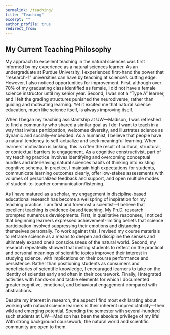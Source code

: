 ```yaml
---
permalink: /teaching/
title: "Teaching"
excerpt: ""
author_profile: true
redirect_from: 
---
```


My Current Teaching Philosophy
-----
My approach to excellent teaching in the natural sciences was first informed by my experience as a natural sciences learner. As an undergraduate at Purdue University, I experienced first-hand the power that “research-1” universities can have by teaching at science’s cutting edge. However, I also noticed opportunities for improvement. First, although over 70% of my graduating class identified as female, I did not have a female science instructor until my senior year. Second, I was not a “Type A” learner, and I felt the grading structures punished the neurodiverse, rather than guiding and motivating learning. Yet it excited me that natural science education, much like science itself, is always improving itself.

When I began my teaching assistantship at UW—Madison, I was refreshed to find a community who shared a similar goal as I do: I want to teach in a way that invites participation, welcomes diversity, and illustrates science as dynamic and socially-embedded. As a humanist, I believe that people have a natural tendency to self-actualize and seek meaningful learning. When learners’ motivation is lacking, this is often the result of cultural, structural, or contextual barriers to engagement. As a cognitive constructivist, part of my teaching practice involves identifying and overcoming conceptual hurdles and interleaving natural sciences habits of thinking into existing cognitive schema. In practice, I maintain high expectations for students, communicate learning outcomes clearly, offer low-stakes assessments with volumes of personalized feedback and support, and open multiple modes of student-to-teacher communication/listening.

As I have matured as a scholar, my engagement in discipline-based educational research has become a wellspring of inspiration for my teaching practice. I am first and foremost a scientist—I believe that excellent teaching is evidence-based teaching. My Ph.D. research prompted numerous developments. First, in qualitative responses, I noticed that beginning learners expressed achievement-limiting beliefs that science participation involved suppressing their emotions and distancing themselves personally. To work against this, I revised my course materials to reframe science as a means to deepen and discipline the senses and ultimately expand one’s consciousness of the natural world. Second, my research repeatedly showed that inviting students to reflect on the practical and personal meanings of scientific topics improved their interest in studying science, with implications on their course performance and persistence. Rather than positioning students as consumers and beneficiaries of scientific knowledge, I encouraged learners to take on the identity of scientist early and often in their coursework. Finally, I integrated activities with hands-on and tactile elements for which I documented greater cognitive, emotional, and behavioral engagement compared with abstractions.

Despite my interest in research, the aspect I find most exhilarating about working with natural science learners is their inherent unpredictability—their wild and emerging potential. Spending the semester with several-hundred such students at UW—Madison has been the absolute privilege of my life! With strong background coursework, the natural world and scientific community are open to them.
